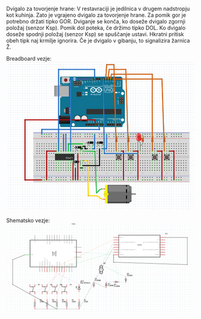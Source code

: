 Dvigalo za tovorjenje hrane:
V restavraciji je jedilnica v drugem nadstropju kot kuhinja. Zato je vgrajeno dvigalo za tovorjenje hrane. Za pomik gor je potrebno držati tipko GOR. Dviganje se konča, ko doseže dvigalo zgornji položaj (senzor Ksp). Pomik dol poteka, če držimo tipko DOL. Ko dvigalo doseže spodnji položaj (senzor Ksp) se spuščanje ustavi. Hkratni pritisk obeh tipk naj krmilje ignorira. Če je dvigalo v gibanju, to signalizira žarnica Ž.

Breadboard vezje:
![Breadboard vezje](https://github.com/OskarMajcen/Dvigalo-za-tovorjenje-hrane-1/blob/master/breadboard%20vezje.png)

Shematsko vezje:
![Shematsko vezje](https://github.com/OskarMajcen/Dvigalo-za-tovorjenje-hrane-1/blob/master/shematskovezje.png)
